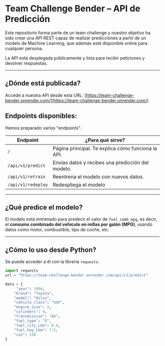 # Team Challenge Bender – API de Predicción

Este repositorio forma parte de un team challenge y nuestro objetivo ha sido crear una API REST capaz de realizar predicciones a partir de un modelo de Machine Learning, que además esté disponible online para cualquier persona.

La API está desplegada públicamente y lista para recibir peticiones y devolver respuestas. 

---

## ¿Dónde está publicada?

Accede a nuestra API desde esta URL:  [https://team-challenge-bender.onrender.com/](https://team-challenge-bender.onrender.com/)



## Endpoints disponibles:

Hemos preparado varios "endpoints".  

| Endpoint        | ¿Para qué sirve?                                                                                              |
|-----------------|---------------------------------------------------------------------------------------------------------------|
| `/`             | Página principal. Te explica cómo funciona la API.          |
|`/api/v1/predict`     | Envías datos y recibes una predicción del modelo.                                                             |
|`/api/v1/retrain` | Reentrena el modelo con nuevos datos. |
| `/api/v1/redeploy`      | Redespliega el modelo |

---

## ¿Qué predice el modelo?
El modelo está entrenado para predecir el valor de `fuel_comb_mpg`, es decir, el **consumo combinado del vehículo en millas por galón (MPG)**, usando datos como motor, combustible, tipo de coche, etc.

---

## ¿Cómo lo uso desde Python?

Se puede acceder a él con la librería `requests`:

```python
import requests
url = "https://team-challenge-bender.onrender.com/api/v1/predict"

data = {
     "year": 1994,
    "brand": "Toyota",
    "model": "Hilux",
    "vehicle_class": "SUV",
    "engine_size": 2,
    "cylinders": 4,
    "transmission": "A4",
    "fuel_type": "X",
    "fuel_city_Lkm": 8.4,
    "fuel_hwy_Lkm": 7.5,
    "co2": 150
}

